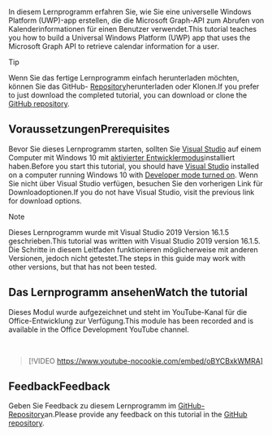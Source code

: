 <!-- markdownlint-disable MD002 MD041 -->

<span data-ttu-id="9218f-101">In diesem Lernprogramm erfahren Sie, wie Sie eine universelle Windows Platform (UWP)-app erstellen, die die Microsoft Graph-API zum Abrufen von Kalenderinformationen für einen Benutzer verwendet.</span><span class="sxs-lookup"><span data-stu-id="9218f-101">This tutorial teaches you how to build a Universal Windows Platform (UWP) app that uses the Microsoft Graph API to retrieve calendar information for a user.</span></span>

> [!TIP]
> <span data-ttu-id="9218f-102">Wenn Sie das fertige Lernprogramm einfach herunterladen möchten, können Sie das GitHub- [Repository](https://github.com/microsoftgraph/msgraph-training-uwp)herunterladen oder Klonen.</span><span class="sxs-lookup"><span data-stu-id="9218f-102">If you prefer to just download the completed tutorial, you can download or clone the [GitHub repository](https://github.com/microsoftgraph/msgraph-training-uwp).</span></span>

## <a name="prerequisites"></a><span data-ttu-id="9218f-103">Voraussetzungen</span><span class="sxs-lookup"><span data-stu-id="9218f-103">Prerequisites</span></span>

<span data-ttu-id="9218f-104">Bevor Sie dieses Lernprogramm starten, sollten Sie [Visual Studio](https://visualstudio.microsoft.com/vs/) auf einem Computer mit Windows 10 mit [aktivierter Entwicklermodus](https://docs.microsoft.com/windows/uwp/get-started/enable-your-device-for-development)installiert haben.</span><span class="sxs-lookup"><span data-stu-id="9218f-104">Before you start this tutorial, you should have [Visual Studio](https://visualstudio.microsoft.com/vs/) installed on a computer running Windows 10 with [Developer mode turned on](https://docs.microsoft.com/windows/uwp/get-started/enable-your-device-for-development).</span></span> <span data-ttu-id="9218f-105">Wenn Sie nicht über Visual Studio verfügen, besuchen Sie den vorherigen Link für Downloadoptionen.</span><span class="sxs-lookup"><span data-stu-id="9218f-105">If you do not have Visual Studio, visit the previous link for download options.</span></span>

> [!NOTE]
> <span data-ttu-id="9218f-106">Dieses Lernprogramm wurde mit Visual Studio 2019 Version 16.1.5 geschrieben.</span><span class="sxs-lookup"><span data-stu-id="9218f-106">This tutorial was written with Visual Studio 2019 version 16.1.5.</span></span> <span data-ttu-id="9218f-107">Die Schritte in diesem Leitfaden funktionieren möglicherweise mit anderen Versionen, jedoch nicht getestet.</span><span class="sxs-lookup"><span data-stu-id="9218f-107">The steps in this guide may work with other versions, but that has not been tested.</span></span>

## <a name="watch-the-tutorial"></a><span data-ttu-id="9218f-108">Das Lernprogramm ansehen</span><span class="sxs-lookup"><span data-stu-id="9218f-108">Watch the tutorial</span></span>

<span data-ttu-id="9218f-109">Dieses Modul wurde aufgezeichnet und steht im YouTube-Kanal für die Office-Entwicklung zur Verfügung.</span><span class="sxs-lookup"><span data-stu-id="9218f-109">This module has been recorded and is available in the Office Development YouTube channel.</span></span>

<!-- markdownlint-disable MD033 MD034 -->
<br/>

> [!VIDEO https://www.youtube-nocookie.com/embed/oBYCBxkWMRA]
<!-- markdownlint-enable MD033 MD034 -->

## <a name="feedback"></a><span data-ttu-id="9218f-110">Feedback</span><span class="sxs-lookup"><span data-stu-id="9218f-110">Feedback</span></span>

<span data-ttu-id="9218f-111">Geben Sie Feedback zu diesem Lernprogramm im [GitHub-Repository](https://github.com/microsoftgraph/msgraph-training-uwp)an.</span><span class="sxs-lookup"><span data-stu-id="9218f-111">Please provide any feedback on this tutorial in the [GitHub repository](https://github.com/microsoftgraph/msgraph-training-uwp).</span></span>
